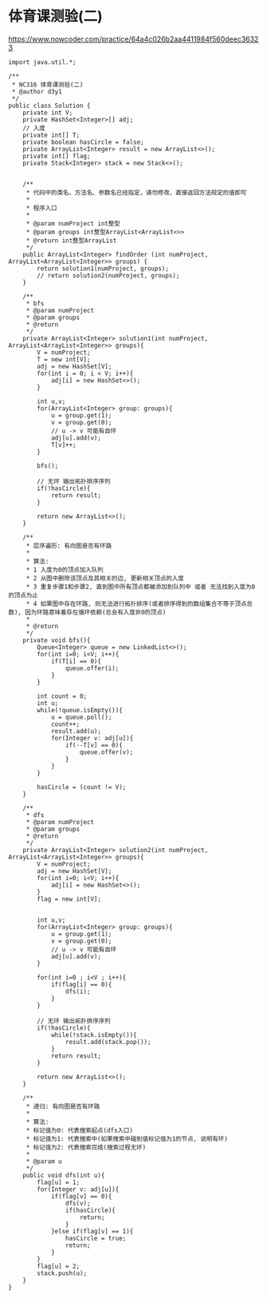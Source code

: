 # 体育课测验(二)
https://www.nowcoder.com/practice/64a4c026b2aa4411984f560deec36323

    import java.util.*;
    
    /**
     * NC316 体育课测验(二)
     * @author d3y1
     */
    public class Solution {
        private int V;
        private HashSet<Integer>[] adj;
        // 入度
        private int[] T;
        private boolean hasCircle = false;
        private ArrayList<Integer> result = new ArrayList<>();
        private int[] flag;
        private Stack<Integer> stack = new Stack<>();
    
    
        /**
         * 代码中的类名、方法名、参数名已经指定，请勿修改，直接返回方法规定的值即可
         *
         * 程序入口
         *
         * @param numProject int整型
         * @param groups int整型ArrayList<ArrayList<>>
         * @return int整型ArrayList
         */
        public ArrayList<Integer> findOrder (int numProject, ArrayList<ArrayList<Integer>> groups) {
            return solution1(numProject, groups);
            // return solution2(numProject, groups);
        }
    
        /**
         * bfs
         * @param numProject
         * @param groups
         * @return
         */
        private ArrayList<Integer> solution1(int numProject, ArrayList<ArrayList<Integer>> groups){
            V = numProject;
            T = new int[V];
            adj = new HashSet[V];
            for(int i = 0; i < V; i++){
                adj[i] = new HashSet<>();
            }
    
            int u,v;
            for(ArrayList<Integer> group: groups){
                u = group.get(1);
                v = group.get(0);
                // u -> v 可能有自环
                adj[u].add(v);
                T[v]++;
            }
    
            bfs();
    
            // 无环 输出拓扑排序序列
            if(!hasCircle){
                return result;
            }
    
            return new ArrayList<>();
        }
    
        /**
         * 层序遍历: 有向图是否有环路
         *
         * 算法:
         * 1 入度为0的顶点加入队列
         * 2 从图中删除该顶点及其相关的边, 更新相关顶点的入度
         * 3 重复步骤1和步骤2, 直到图中所有顶点都被添加到队列中 或者 无法找到入度为0的顶点为止
         * 4 如果图中存在环路, 则无法进行拓扑排序(或者排序得到的数组集合不等于顶点总数), 因为环路意味着存在循环依赖(总会有入度非0的顶点)
         *
         * @return
         */
        private void bfs(){
            Queue<Integer> queue = new LinkedList<>();
            for(int i=0; i<V; i++){
                if(T[i] == 0){
                    queue.offer(i);
                }
            }
    
            int count = 0;
            int u;
            while(!queue.isEmpty()){
                u = queue.poll();
                count++;
                result.add(u);
                for(Integer v: adj[u]){
                    if(--T[v] == 0){
                        queue.offer(v);
                    }
                }
            }
    
            hasCircle = (count != V);
        }
    
        /**
         * dfs
         * @param numProject
         * @param groups
         * @return
         */
        private ArrayList<Integer> solution2(int numProject, ArrayList<ArrayList<Integer>> groups){
            V = numProject;
            adj = new HashSet[V];
            for(int i=0; i<V; i++){
                adj[i] = new HashSet<>();
            }
            flag = new int[V];
    
    
            int u,v;
            for(ArrayList<Integer> group: groups){
                u = group.get(1);
                v = group.get(0);
                // u -> v 可能有自环
                adj[u].add(v);
            }
    
            for(int i=0 ; i<V ; i++){
                if(flag[i] == 0){
                    dfs(i);
                }
            }
    
            // 无环 输出拓扑排序序列
            if(!hasCircle){
                while(!stack.isEmpty()){
                    result.add(stack.pop());
                }
                return result;
            }
    
            return new ArrayList<>();
        }
    
        /**
         * 递归: 有向图是否有环路
         *
         * 算法:
         * 标记值为0: 代表搜索起点(dfs入口)
         * 标记值为1: 代表搜索中(如果搜索中碰到值标记值为1的节点, 说明有环)
         * 标记值为2: 代表搜索完成(搜索过程无环)
         *
         * @param u
         */
        public void dfs(int u){
            flag[u] = 1;
            for(Integer v: adj[u]){
                if(flag[v] == 0){
                    dfs(v);
                    if(hasCircle){
                        return;
                    }
                }else if(flag[v] == 1){
                    hasCircle = true;
                    return;
                }
            }
            flag[u] = 2;
            stack.push(u);
        }
    }
    

